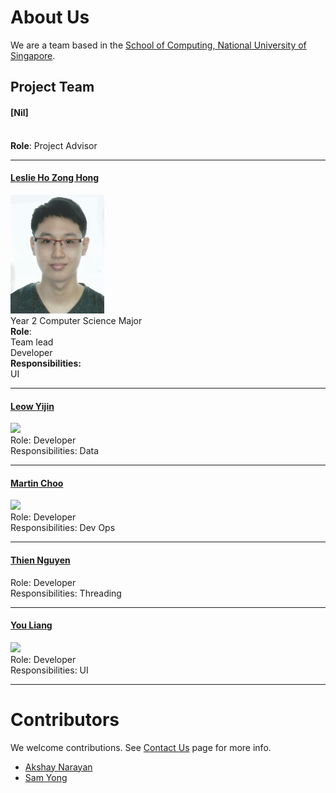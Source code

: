# About Us

We are a team based in the [School of Computing, National University of Singapore](http://www.comp.nus.edu.sg).

## Project Team

#### [Nil] <br>
<img src="" width="150"><br>
**Role**: Project Advisor

-----

#### [Leslie Ho Zong Hong](http://github.com/lejolly)
<img src="images/Leslie.jpg" width="150"><br>
Year 2 Computer Science Major<br>
**Role**: <br>
Team lead <br>
Developer <br>
**Responsibilities:**<br>
UI

-----

#### [Leow Yijin](http://github.com/yijinl)
<img src="images/LeowYijin.jpg" width="150"><br>
Role: Developer <br>
Responsibilities: Data

-----

#### [Martin Choo](http://github.com/m133225)
<img src="images/MartinChoo.jpg" width="150"><br>
Role: Developer <br>
Responsibilities: Dev Ops

-----

#### [Thien Nguyen](https://github.com/ndt93)
 Role: Developer <br>
 Responsibilities: Threading

 -----

#### [You Liang](http://github.com/yl-coder)
<img src="images/YouLiang.jpg" width="150"><br>
 Role: Developer <br>
 Responsibilities: UI

 -----

# Contributors

We welcome contributions. See [Contact Us](ContactUs.md) page for more info.

* [Akshay Narayan](https://github.com/se-edu/addressbook-level4/pulls?q=is%3Apr+author%3Aokkhoy)
* [Sam Yong](https://github.com/se-edu/addressbook-level4/pulls?q=is%3Apr+author%3Amauris)
